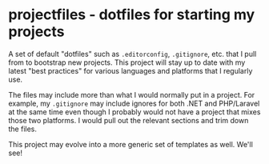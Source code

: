 # projectfiles - dotfiles for starting my projects

A set of default "dotfiles" such as `.editorconfig`, `.gitignore`, etc. that I pull from to bootstrap new
projects. This project will stay up to date with my latest "best practices" for various languages and
platforms that I regularly use.

The files may include more than what I would normally put in a project. For example, my `.gitignore` may
include ignores for both .NET and PHP/Laravel at the same time even though I probably would not have a
project that mixes those two platforms. I would pull out the relevant sections and trim down the files.

This project may evolve into a more generic set of templates as well. We'll see!
